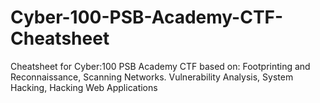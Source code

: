 # Cyber-100-PSB-Academy-CTF-Cheatsheet
Cheatsheet for Cyber:100 PSB Academy CTF based on:  Footprinting and Reconnaissance, Scanning Networks. Vulnerability Analysis, System Hacking, Hacking Web Applications
